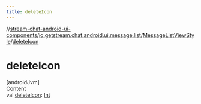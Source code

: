 ```yaml
---
title: deleteIcon
---
```

//[stream-chat-android-ui-components](../../../index.md)/[io.getstream.chat.android.ui.message.list](../index.md)/[MessageListViewStyle](index.md)/[deleteIcon](deleteIcon.md)



# deleteIcon  
[androidJvm]  
Content  
val [deleteIcon](deleteIcon.md): [Int](https://kotlinlang.org/api/latest/jvm/stdlib/kotlin/-int/index.html)  



